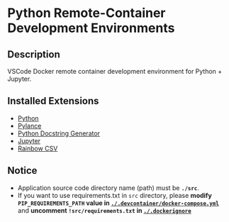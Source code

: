 # Python Remote-Container Development Environments

## Description

VSCode Docker remote container development environment for Python + Jupyter.

## Installed Extensions

- [Python](https://marketplace.visualstudio.com/items?itemName=ms-python.python)
- [Pylance](https://marketplace.visualstudio.com/items?itemName=ms-python.vscode-pylance)
- [Python Docstring Generator](https://marketplace.visualstudio.com/items?itemName=njpwerner.autodocstring)
- [Jupyter](https://marketplace.visualstudio.com/items?itemName=ms-toolsai.jupyter)
- [Rainbow CSV](https://marketplace.visualstudio.com/items?itemName=mechatroner.rainbow-csv)

## Notice

- Application source code directory name (path) must be **`./src`**.
- If you want to use requirements.txt in `src` directory, please **modify `PIP_REQUIREMENTS_PATH` value in [`./.devcontainer/docker-compose.yml`](./.devcontainer/docker-compose.yml)** and **uncomment `!src/requirements.txt` in [`./.dockerignore`](./.dockerignore)**
